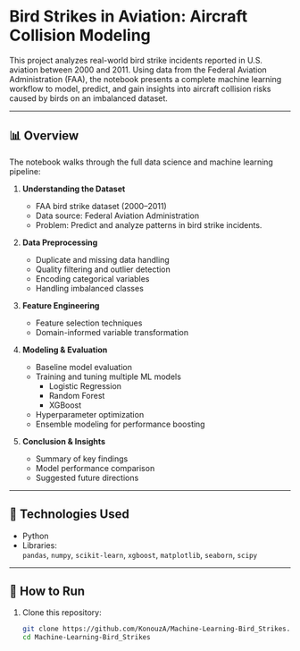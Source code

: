 # Bird Strikes in Aviation: Aircraft Collision Modeling

This project analyzes real-world bird strike incidents reported in U.S. aviation between 2000 and 2011. Using data from the Federal Aviation Administration (FAA), the notebook presents a complete machine learning workflow to model, predict, and gain insights into aircraft collision risks caused by birds on an imbalanced dataset.

---

## 📊 Overview

The notebook walks through the full data science and machine learning pipeline:

1. **Understanding the Dataset**  
   - FAA bird strike dataset (2000–2011)  
   - Data source: Federal Aviation Administration  
   - Problem: Predict and analyze patterns in bird strike incidents.

2. **Data Preprocessing**  
   - Duplicate and missing data handling  
   - Quality filtering and outlier detection  
   - Encoding categorical variables  
   - Handling imbalanced classes

3. **Feature Engineering**  
   - Feature selection techniques  
   - Domain-informed variable transformation

4. **Modeling & Evaluation**  
   - Baseline model evaluation  
   - Training and tuning multiple ML models  
     - Logistic Regression  
     - Random Forest  
     - XGBoost  
   - Hyperparameter optimization  
   - Ensemble modeling for performance boosting

5. **Conclusion & Insights**  
   - Summary of key findings  
   - Model performance comparison  
   - Suggested future directions

---

## 🧰 Technologies Used

- Python 
- Libraries:  
  `pandas`, `numpy`, `scikit-learn`, `xgboost`, `matplotlib`, `seaborn`, `scipy`

---

## 🚀 How to Run

1. Clone this repository:
   ```bash
   git clone https://github.com/KonouzA/Machine-Learning-Bird_Strikes.git
   cd Machine-Learning-Bird_Strikes
